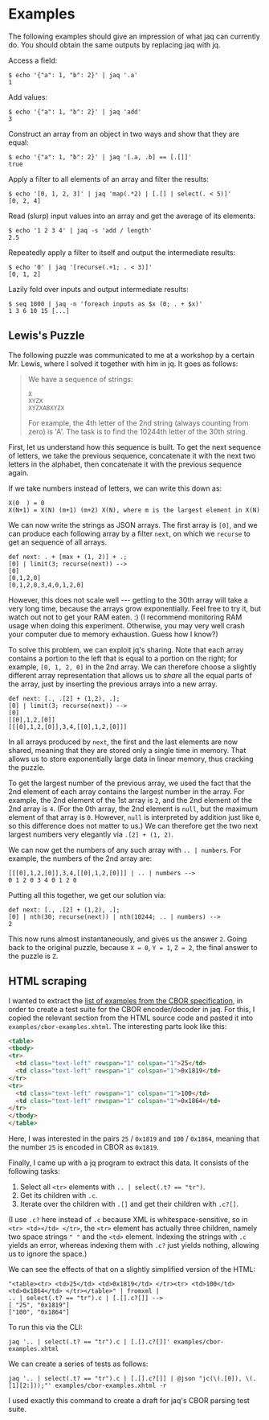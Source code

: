 # Examples

The following examples should give an impression of what jaq can currently do.
You should obtain the same outputs by replacing jaq with jq.

Access a field:

    $ echo '{"a": 1, "b": 2}' | jaq '.a'
    1

Add values:

    $ echo '{"a": 1, "b": 2}' | jaq 'add'
    3

Construct an array from an object in two ways and show that they are equal:

    $ echo '{"a": 1, "b": 2}' | jaq '[.a, .b] == [.[]]'
    true

Apply a filter to all elements of an array and filter the results:

    $ echo '[0, 1, 2, 3]' | jaq 'map(.*2) | [.[] | select(. < 5)]'
    [0, 2, 4]

Read (slurp) input values into an array and get the average of its elements:

    $ echo '1 2 3 4' | jaq -s 'add / length'
    2.5

Repeatedly apply a filter to itself and output the intermediate results:

    $ echo '0' | jaq '[recurse(.+1; . < 3)]'
    [0, 1, 2]

Lazily fold over inputs and output intermediate results:

    $ seq 1000 | jaq -n 'foreach inputs as $x (0; . + $x)'
    1 3 6 10 15 [...]


## Lewis's Puzzle

The following puzzle was communicated to me at a workshop by a certain Mr. Lewis,
where I solved it together with him in jq.
It goes as follows:

> We have a sequence of strings:
> 
> ~~~
> X
> XYZX
> XYZXABXYZX
> ~~~
> 
> For example, the 4th letter of the 2nd string (always counting from zero) is 'A'.
> The task is to find the 10244th letter of the 30th string.

First, let us understand how this sequence is built.
To get the next sequence of letters,
we take the previous sequence,
concatenate it with the next two letters in the alphabet,
then concatenate it with the previous sequence again.

If we take numbers instead of letters, we can write this down as:

~~~
X(0  ) = 0
X(N+1) = X(N) (m+1) (m+2) X(N), where m is the largest element in X(N)
~~~

We can now write the strings as JSON arrays.
The first array is `[0]`, and we can produce each following array by
a filter `next`, on which we `recurse` to get an sequence of all arrays.

~~~
def next: . + [max + (1, 2)] + .;
[0] | limit(3; recurse(next)) -->
[0]
[0,1,2,0]
[0,1,2,0,3,4,0,1,2,0]
~~~

However, this does not scale well --- getting to the 30th array
will take a very long time, because the arrays grow exponentially.
Feel free to try it, but watch out not to get your RAM eaten. :)
(I recommend monitoring RAM usage when doing this experiment.
Otherwise, you may very well crash your computer due to memory exhaustion.
Guess how I know?)

To solve this problem, we can exploit jq's sharing.
Note that each array contains
a portion to the left that is equal to
a portion on the right;
for example, `[0, 1, 2, 0]` in the 2nd array.
We can therefore choose a slightly different array representation that
allows us to *share* all the equal parts of the array, just by
inserting the previous arrays into a new array.

~~~
def next: [., .[2] + (1,2), .];
[0] | limit(3; recurse(next)) -->
[0]
[[0],1,2,[0]]
[[[0],1,2,[0]],3,4,[[0],1,2,[0]]]
~~~

In all arrays produced by `next`, the first and the last elements are now
shared, meaning that they are stored only a single time in memory.
That allows us to store exponentially large data in linear memory,
thus cracking the puzzle.

To get the largest number of the previous array, we used the fact that
the 2nd element of each array contains the largest number in the array.
For example,
the 2nd element of the 1st array is `2`, and
the 2nd element of the 2nd array is `4`.
(For the 0th array, the 2nd element is `null`,
but the maximum element of that array is `0`.
However, `null` is interpreted by addition just like `0`,
so this difference does not matter to us.)
We can therefore get the two next largest numbers very elegantly via
`.[2] + (1, 2)`.

We can now get the numbers of any such array with `.. | numbers`.
For example, the numbers of the 2nd array are:

~~~
[[[0],1,2,[0]],3,4,[[0],1,2,[0]]] | .. | numbers -->
0 1 2 0 3 4 0 1 2 0
~~~

Putting all this together, we get our solution via:

~~~
def next: [., .[2] + (1,2), .];
[0] | nth(30; recurse(next)) | nth(10244; .. | numbers) -->
2
~~~

This now runs almost instantaneously, and gives us the answer `2`.
Going back to the original puzzle, because `X = 0`, `Y = 1`, `Z = 2`,
the final answer to the puzzle is `Z`.


## HTML scraping

I wanted to extract the
[list of examples from the CBOR specification](https://www.rfc-editor.org/rfc/rfc8949.html#name-examples-of-encoded-cbor-da),
in order to create a test suite for the CBOR encoder/decoder in jaq.
For this, I copied the relevant section from the HTML source code and
pasted it into `examples/cbor-examples.xhtml`.
The interesting parts look like this:

~~~ html
<table>
<tbody>
<tr>
  <td class="text-left" rowspan="1" colspan="1">25</td>
  <td class="text-left" rowspan="1" colspan="1">0x1819</td>
</tr>
<tr>
  <td class="text-left" rowspan="1" colspan="1">100</td>
  <td class="text-left" rowspan="1" colspan="1">0x1864</td>
</tr>
</tbody>
</table>
~~~

Here, I was interested in the pairs `25` / `0x1819` and `100` / `0x1864`,
meaning that the number `25` is encoded in CBOR as `0x1819`.

Finally, I came up with a jq program to extract this data.
It consists of the following tasks:

1. Select all `<tr>` elements with `.. | select(.t? == "tr")`.
2. Get its children with `.c`.
3. Iterate over the children with `.[]` and get their children with `.c?[]`.

(I use `.c?` here instead of `.c` because XML is whitespace-sensitive, so in
`<tr> <td></td> </tr>`, the `<tr>` element has actually three children, namely
two space strings `" "` and the `<td>` element.
Indexing the strings with `.c` yields an error, whereas
indexing them with `.c?` just yields nothing, allowing us to ignore the space.)

We can see the effects of that on a slightly simplified version of the HTML:

~~~
"<table><tr> <td>25</td> <td>0x1819</td> </tr><tr> <td>100</td> <td>0x1864</td> </tr></table>" | fromxml |
.. | select(.t? == "tr").c | [.[].c?[]] -->
[ "25", "0x1819"]
["100", "0x1864"]
~~~

To run this via the CLI:

    jaq '.. | select(.t? == "tr").c | [.[].c?[]]' examples/cbor-examples.xhtml

We can create a series of tests as follows:

    jaq '.. | select(.t? == "tr").c | [.[].c?[]] | @json "jc(\(.[0]), \(.[1][2:]));"' examples/cbor-examples.xhtml -r

I used exactly this command to create a draft for jaq's CBOR parsing test suite.
